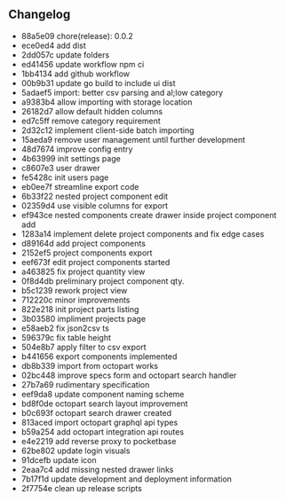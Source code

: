 ## Changelog
* 88a5e09 chore(release): 0.0.2
* ece0ed4 add dist
* 2dd057c update folders
* ed41456 update workflow npm ci
* 1bb4134 add github workflow
* 00b9b31 update go build to include ui dist
* 5adaef5 import: better csv parsing and al;low category
* a9383b4 allow importing with storage location
* 26182d7 allow default hidden columns
* ed7c5ff remove category requirement
* 2d32c12 implement client-side batch importing
* 15aeda9 remove user management until further development
* 48d7674 improve config entry
* 4b63999 init settings page
* c8607e3 user drawer
* fe5428c init users page
* eb0ee7f streamline export code
* 6b33f22 nested project component edit
* 02359d4 use visible columns for export
* ef943ce nested components create drawer inside project component add
* 1283a14 implement delete project components and fix edge cases
* d89164d add project components
* 2152ef5 project components export
* eef673f edit project components started
* a463825 fix project quantity view
* 0f8d4db preliminary project component qty.
* b5c1239 rework project view
* 712220c minor improvements
* 822e218 init project parts listing
* 3b03580 impliment projects page
* e58aeb2 fix json2csv ts
* 596379c fix table height
* 504e8b7 apply filter to csv export
* b441656 export components implemented
* db8b339 import from octopart works
* 02bc448 improve specs form and octopart search handler
* 27b7a69 rudimentary specification
* eef9da8 update component naming scheme
* bd8f0de octopart search layout improvement
* b0c693f octopart search drawer created
* 813aced import octopart graphql api types
* b59a254 add octopart integration api routes
* e4e2219 add reverse proxy to pocketbase
* 62be802 update login visuals
* 91dcefb update icon
* 2eaa7c4 add missing nested drawer links
* 7b17f1d update development and deployment information
* 2f7754e clean up release scripts
